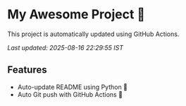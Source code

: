 # My Awesome Project 🚀

This project is automatically updated using GitHub Actions.

_Last updated: 2025-08-16 22:29:55 IST_

## Features
- Auto-update README using Python 🐍
- Auto Git push with GitHub Actions 🤖
